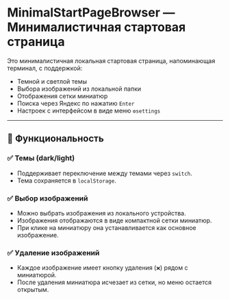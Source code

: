 # MinimalStartPageBrowser  — Минималистичная стартовая страница

Это минималистичная локальная стартовая страница, напоминающая терминал, с поддержкой:
- Темной и светлой темы  
- Выбора изображений из локальной папки  
- Отображения сетки миниатюр  
- Поиска через Яндекс по нажатию `Enter`  
- Настроек с интерфейсом в виде меню `⚙settings`

---

## 🔧 Функциональность

### ✅ Темы (dark/light)
- Поддерживает переключение между темами через `switch`.
- Тема сохраняется в `localStorage`.

### ✅ Выбор изображений
- Можно выбрать изображения из локального устройства.
- Изображения отображаются в виде компактной сетки миниатюр.
- При клике на миниатюру она устанавливается как основное изображение.

### ✅ Удаление изображений
- Каждое изображение имеет кнопку удаления (`❌`) рядом с миниатюрой.
- После удаления миниатюра исчезает из сетки, но меню остается открытым.
